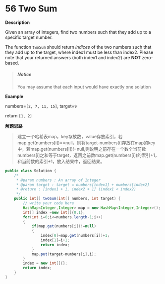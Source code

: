 # 56 Two Sum 

**Description**

Given an array of integers, find two numbers such that they add up to a specific target number.

The function `twoSum` should return *indices* of the two numbers such that they add up to the target, where index1 must be less than index2. Please note that your returned answers (both index1 and index2) are **NOT** zero-based.

> #####  Notice
>
> You may assume that each input would have exactly one solution

**Example**

numbers=`[2, 7, 11, 15]`, target=`9`

return `[1, 2]`

**解题思路**

> 建立一个哈希表map，key存放数，value存放索引，若map.get(numbers[i])==null，则将target-numbers[i]存放在map的key中，若map.get(numbers[i])!=null,则说明之前存在一个数个当前数numbers[i]之和等于target，返回之前数map.get(numbers[i])的索引+1，和当前数的索引+1，放入结果中，返回结果。

```java
public class Solution {
    /*
     * @param numbers : An array of Integer
     * @param target : target = numbers[index1] + numbers[index2]
     * @return : [index1 + 1, index2 + 1] (index1 < index2)
     */
    public int[] twoSum(int[] numbers, int target) {
        // write your code here
        HashMap<Integer,Integer> map = new HashMap<Integer,Integer>();
        int[] index =new int[]{0,1};
        for(int i=0;i<=numbers.length-1;i++)
        {
            if(map.get(numbers[i])!=null)
            {
                index[0]=map.get(numbers[i])+1;
                index[1]=i+1;
                return index;
            }
            map.put(target-numbers[i],i);
        }
        index = new int[]{};
        return index;
    }
}
```

